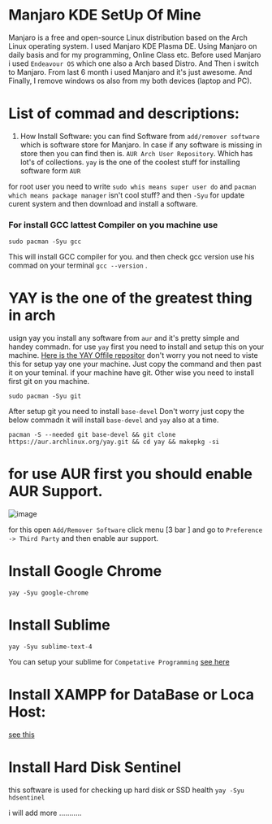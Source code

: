# Manjaro KDE SetUp Of Mine
Manjaro is a free and open-source Linux distribution based on the Arch Linux operating system. I used Manjaro KDE Plasma DE. Using Manjaro on daily basis and for my programming, Online Class etc. Before used Manjaro i used `Endeavour OS` which one also a Arch based Distro. And Then i switch to Manjaro. From last 6 month i used Manjaro and it's just awesome. And Finally, I remove windows os also from my both devices (laptop and PC).


# List of commad and descriptions: 

1. How Install Software:
  you can find Software from `add/remover software` which is software store for Manjaro. In case if any software is missing in store then you can find then is. `AUR Arch User Repository`. Which has lot's of collections. 
  `yay` is the one of the coolest stuff for installing software form `AUR`
  
  for root user you need to write `sudo whis means super user do` and `pacman which means package manager` isn't cool stuff? and then `-Syu` for update curent system and then download and install a software.
  
  ### For install GCC lattest Compiler on you machine use
    sudo pacman -Syu gcc
This will install GCC compiler for you. and then check  gcc version use his commad on your terminal `gcc --version` .

# YAY is the one of the greatest thing in arch 
usign yay you install any software from `aur` and it's pretty simple and handey commadn. for use `yay` first you need to install and setup this on your machine.
[Here is the YAY Offile repositor](https://github.com/Jguer/yay) 
don't worry you not need to viste this for setup yay one your machine. Just copy the command and then past it on your teminal. if your machine have git. Other wise you need to install first git on you machine.
      
    sudo pacman -Syu git
After setup git you need to install `base-devel` Don't worry just copy the below commadn it will install `base-devel` and `yay` also at a time.

    pacman -S --needed git base-devel && git clone https://aur.archlinux.org/yay.git && cd yay && makepkg -si
    
# for use AUR first you should enable AUR Support.
![image](https://user-images.githubusercontent.com/42891236/151033788-c8a3bdd3-a902-4dab-be4a-ef85bbc7d79e.png)

for this open `Add/Remover Software` click menu [3 bar ] and go to `Preference -> Third Party`  and then enable aur support.
   
# Install Google Chrome
    yay -Syu google-chrome

# Install Sublime 
    yay -Syu sublime-text-4

You can setup your sublime for `Competative Programming` [see here](https://github.com/anikakash/Configurations-Of-Mine-Machine/blob/main/sublime-set-up.md)

# Install XAMPP for DataBase or Loca Host: 
[see this](https://youtu.be/R5CUn5wGQGg)

# Install Hard Disk Sentinel 
this software is used for checking up hard disk or SSD health
    ```yay -Syu hdsentinel```

i will add more ...........
